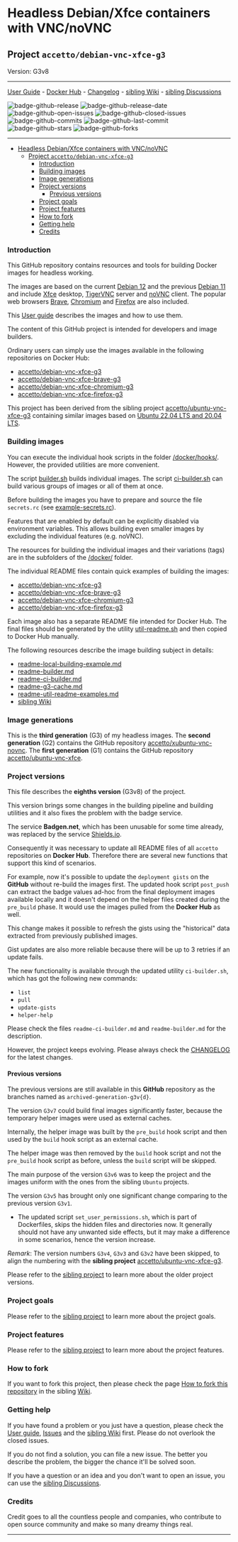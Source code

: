 # Headless Debian/Xfce containers with VNC/noVNC

## Project `accetto/debian-vnc-xfce-g3`

Version: G3v8

***

[User Guide][this-user-guide] - [Docker Hub][this-docker] - [Changelog][this-changelog] - [sibling Wiki][sibling-wiki] - [sibling Discussions][sibling-discussions]

![badge-github-release][badge-github-release]
![badge-github-release-date][badge-github-release-date]
![badge-github-open-issues][badge-github-open-issues]
![badge-github-closed-issues][badge-github-closed-issues]
![badge-github-commits][badge-github-commits]
![badge-github-last-commit][badge-github-last-commit]
![badge-github-stars][badge-github-stars]
![badge-github-forks][badge-github-forks]

***

- [Headless Debian/Xfce containers with VNC/noVNC](#headless-debianxfce-containers-with-vncnovnc)
  - [Project `accetto/debian-vnc-xfce-g3`](#project-accettodebian-vnc-xfce-g3)
    - [Introduction](#introduction)
    - [Building images](#building-images)
    - [Image generations](#image-generations)
    - [Project versions](#project-versions)
      - [Previous versions](#previous-versions)
    - [Project goals](#project-goals)
    - [Project features](#project-features)
    - [How to fork](#how-to-fork)
    - [Getting help](#getting-help)
    - [Credits](#credits)

### Introduction

This GitHub repository contains resources and tools for building Docker images for headless working.

The images are based on the current [Debian 12][docker-debian] and the previous [Debian 11][docker-debian] and include [Xfce][xfce] desktop, [TigerVNC][tigervnc] server and [noVNC][novnc] client.
The popular web browsers [Brave][brave], [Chromium][chromium] and [Firefox][firefox] are also included.

This [User guide][this-user-guide] describes the images and how to use them.

The content of this GitHub project is intended for developers and image builders.

Ordinary users can simply use the images available in the following repositories on Docker Hub:

- [accetto/debian-vnc-xfce-g3][accetto-docker-debian-vnc-xfce-g3]
- [accetto/debian-vnc-xfce-brave-g3][accetto-docker-debian-vnc-xfce-brave-g3]
- [accetto/debian-vnc-xfce-chromium-g3][accetto-docker-debian-vnc-xfce-chromium-g3]
- [accetto/debian-vnc-xfce-firefox-g3][accetto-docker-debian-vnc-xfce-firefox-g3]

This project has been derived from the sibling project [accetto/ubuntu-vnc-xfce-g3][accetto-github-ubuntu-vnc-xfce-g3] containing similar images based on [Ubuntu 22.04 LTS and 20.04 LTS][docker-ubuntu].

### Building images

You can execute the individual hook scripts in the folder [/docker/hooks/][this-folder-docker-hooks].
However, the provided utilities are more convenient.

The script [builder.sh][this-readme-builder] builds individual images.
The script [ci-builder.sh][this-readme-ci-builder] can build various groups of images or all of them at once.

Before building the images you have to prepare and source the file `secrets.rc` (see [example-secrets.rc][this-example-secrets-file]).

Features that are enabled by default can be explicitly disabled via environment variables.
This allows building even smaller images by excluding the individual features (e.g. noVNC).

The resources for building the individual images and their variations (tags) are in the subfolders of the [/docker/][this-folder-docker] folder.

The individual README files contain quick examples of building the images:

- [accetto/debian-vnc-xfce-g3][this-readme-debian-vnc-xfce-g3]
- [accetto/debian-vnc-xfce-brave-g3][this-readme-debian-vnc-xfce-brave-g3]
- [accetto/debian-vnc-xfce-chromium-g3][this-readme-debian-vnc-xfce-chromium-g3]
- [accetto/debian-vnc-xfce-firefox-g3][this-readme-debian-vnc-xfce-firefox-g3]

Each image also has a separate README file intended for Docker Hub.
The final files should be generated by the utility [util-readme.sh][this-readme-util-readme-examples] and then copied to Docker Hub manually.

The following resources describe the image building subject in details:

- [readme-local-building-example.md][this-readme-local-building-example]
- [readme-builder.md][this-readme-builder]
- [readme-ci-builder.md][this-readme-ci-builder]
- [readme-g3-cache.md][this-readme-g3-cache]
- [readme-util-readme-examples.md][this-readme-util-readme-examples]
- [sibling Wiki][sibling-wiki]

### Image generations

This is the **third generation** (G3) of my headless images.
The **second generation** (G2) contains the GitHub repository [accetto/xubuntu-vnc-novnc][accetto-github-xubuntu-vnc-novnc].
The **first generation** (G1) contains the GitHub repository [accetto/ubuntu-vnc-xfce][accetto-github-ubuntu-vnc-xfce].

### Project versions

This file describes the **eighths version** (G3v8) of the project.

This version brings some changes in the building pipeline and building utilities and it also fixes the problem with the badge service.

The service **Badgen.net**, which has been unusable for some time already, was replaced by the service [Shields.io][service-shields-io].

Consequently it was necessary to update all README files of all `accetto` repositories on **Docker Hub**. Therefore there are several new functions that support this kind of scenarios.

For example, now it's possible to update the `deployment gists` on the **GitHub** without re-build the images first. The updated hook script `post_push` can extract the badge values ad-hoc from the final deployment images available locally and it doesn't depend on the helper files created during the `pre_build` phase. It would use the images pulled from the **Docker Hub** as well.

This change makes it possible to refresh the gists using the "historical" data extracted from previously published images.

Gist updates are also more reliable because there will be up to 3 retries if an update fails.

The new functionality is available through the updated utility `ci-builder.sh`, which has got the following new commands:

- `list`
- `pull`
- `update-gists`
- `helper-help`

Please check the files `readme-ci-builder.md` and `readme-builder.md` for the description.

However, the project keeps evolving.
Please always check the [CHANGELOG][this-changelog] for the latest changes.

#### Previous versions

The previous versions are still available in this **GitHub** repository as the branches named as `archived-generation-g3v{d}`.

The version `G3v7` could build final images significantly faster, because the temporary helper images were used as external caches.

Internally, the helper image was built by the `pre_build` hook script and then used by the `build` hook script as an external cache.

The helper image was then removed by the `build` hook script and not the `pre_build` hook script as before, unless the `build` script will be skipped.

The main purpose of the version `G3v6` was to keep the project and the images uniform with the ones from the sibling `Ubuntu` projects.

The version `G3v5` has brought only one significant change comparing to the previous version `G3v1`.

- The updated script `set_user_permissions.sh`, which is part of Dockerfiles, skips the hidden files and directories now.
It generally should not have any unwanted side effects, but it may make a difference in some scenarios, hence the version increase.

*Remark*: The version numbers `G3v4`, `G3v3` and `G3v2` have been skipped, to align the numbering with the **sibling project** [accetto/ubuntu-vnc-xfce-g3][accetto-github-ubuntu-vnc-xfce-g3].

Please refer to the [sibling project][accetto-github-ubuntu-vnc-xfce-g3_project-versions] to learn more about the older project versions.

### Project goals

Please refer to the [sibling project][accetto-github-ubuntu-vnc-xfce-g3_project-goals] to learn more about the project goals.

### Project features

Please refer to the [sibling project][accetto-github-ubuntu-vnc-xfce-g3_project-features] to learn more about the project features.

### How to fork

If you want to fork this project, then please check the page [How to fork this repository][sibling-wiki-how-to-fork] in the sibling [Wiki][sibling-wiki].

### Getting help

If you have found a problem or you just have a question, please check the [User guide][this-user-guide], [Issues][this-issues] and the [sibling Wiki][sibling-wiki] first.
Please do not overlook the closed issues.

If you do not find a solution, you can file a new issue.
The better you describe the problem, the bigger the chance it'll be solved soon.

If you have a question or an idea and you don't want to open an issue, you can use the [sibling Discussions][sibling-discussions].

### Credits

Credit goes to all the countless people and companies, who contribute to open source community and make so many dreamy things real.

***

[this-user-guide]: https://accetto.github.io/user-guide-g3/

[this-docker]: https://hub.docker.com/u/accetto/

[this-changelog]: https://github.com/accetto/debian-vnc-xfce-g3/blob/master/CHANGELOG.md

[this-issues]: https://github.com/accetto/debian-vnc-xfce-g3/issues

[this-folder-docker]: https://github.com/accetto/debian-vnc-xfce-g3/tree/master/docker

[this-folder-docker-hooks]: https://github.com/accetto/debian-vnc-xfce-g3/tree/master/docker/hooks

[this-example-secrets-file]: https://github.com/accetto/debian-vnc-xfce-g3/blob/master/examples/example-secrets.rc

[this-readme-debian-vnc-xfce-g3]: https://github.com/accetto/debian-vnc-xfce-g3/blob/master/docker/xfce/README.md

[this-readme-debian-vnc-xfce-brave-g3]: https://github.com/accetto/debian-vnc-xfce-g3/blob/master/docker/xfce-brave/README.md

[this-readme-debian-vnc-xfce-chromium-g3]: https://github.com/accetto/debian-vnc-xfce-g3/blob/master/docker/xfce-chromium/README.md

[this-readme-debian-vnc-xfce-firefox-g3]: https://github.com/accetto/debian-vnc-xfce-g3/tree/master/docker/xfce-firefox

[this-readme-local-building-example]: https://github.com/accetto/debian-vnc-xfce-g3/blob/master/readme-local-building-example.md

[this-readme-builder]: https://github.com/accetto/debian-vnc-xfce-g3/blob/master/readme-builder.md

[this-readme-ci-builder]: https://github.com/accetto/debian-vnc-xfce-g3/blob/master/readme-ci-builder.md

[this-readme-g3-cache]: https://github.com/accetto/debian-vnc-xfce-g3/blob/master/readme-g3-cache.md

[this-readme-util-readme-examples]: https://github.com/accetto/debian-vnc-xfce-g3/blob/master/utils/readme-util-readme-examples.md

[accetto-docker-debian-vnc-xfce-g3]: https://hub.docker.com/r/accetto/debian-vnc-xfce-g3

[accetto-docker-debian-vnc-xfce-brave-g3]: https://hub.docker.com/r/accetto/debian-vnc-xfce-brave-g3

[accetto-docker-debian-vnc-xfce-chromium-g3]: https://hub.docker.com/r/accetto/debian-vnc-xfce-chromium-g3

[accetto-docker-debian-vnc-xfce-firefox-g3]: https://hub.docker.com/r/accetto/debian-vnc-xfce-firefox-g3

[accetto-github-ubuntu-vnc-xfce-g3]: https://github.com/accetto/ubuntu-vnc-xfce-g3

[sibling-wiki]: https://github.com/accetto/ubuntu-vnc-xfce-g3/wiki

[sibling-wiki-how-to-fork]: https://github.com/accetto/ubuntu-vnc-xfce-g3/wiki/How-to-fork

[sibling-discussions]: https://github.com/accetto/ubuntu-vnc-xfce-g3/discussions

[accetto-github-ubuntu-vnc-xfce-g3_project-versions]: https://github.com/accetto/ubuntu-vnc-xfce-g3#project-versions

[accetto-github-ubuntu-vnc-xfce-g3_project-goals]: https://github.com/accetto/ubuntu-vnc-xfce-g3#project-goals

[accetto-github-ubuntu-vnc-xfce-g3_project-features]: https://github.com/accetto/ubuntu-vnc-xfce-g3#changes-and-new-features

[accetto-github-xubuntu-vnc-novnc]: https://github.com/accetto/xubuntu-vnc-novnc/

[accetto-github-ubuntu-vnc-xfce]: https://github.com/accetto/ubuntu-vnc-xfce

[docker-debian]: https://hub.docker.com/_/debian/
[docker-ubuntu]: https://hub.docker.com/_/ubuntu/

[brave]: https://brave.com/
[chromium]: https://www.chromium.org/Home
[firefox]: https://www.mozilla.org
[novnc]: https://github.com/kanaka/noVNC
[tigervnc]: http://tigervnc.org
[xfce]: http://www.xfce.org

[badge-github-release]: https://img.shields.io/github/v/release/accetto/debian-vnc-xfce-g3

[badge-github-release-date]: https://img.shields.io/github/release-date/accetto/debian-vnc-xfce-g3?logo=github

[badge-github-stars]: https://img.shields.io/github/stars/accetto/debian-vnc-xfce-g3?style=flat

[badge-github-forks]: https://img.shields.io/github/forks/accetto/debian-vnc-xfce-g3?style=flat

[badge-github-commits]: https://img.shields.io/github/commit-activity/t/accetto/debian-vnc-xfce-g3

[badge-github-last-commit]: https://img.shields.io/github/last-commit/accetto/debian-vnc-xfce-g3

[badge-github-closed-issues]: https://img.shields.io/github/issues-closed/accetto/debian-vnc-xfce-g3

[badge-github-open-issues]: https://img.shields.io/github/issues/accetto/debian-vnc-xfce-g3

[service-shields-io]: https://shields.io/
